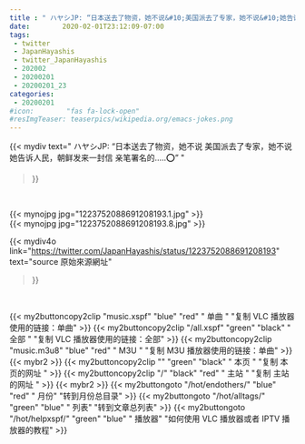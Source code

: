 ```yaml
---
title : " ハヤシJP: “日本送去了物资，她不说&#10;美国派去了专家，她不说&#10;她告诉人民，朝鲜发来一封信&#10;亲笔署名的.....⭕”  "
date:        2020-02-01T23:12:09-07:00
tags:
 - twitter
 - JapanHayashis
 - twitter_JapanHayashis
 - 202002
 - 20200201
 - 20200201_23
categories:
 - 20200201
#icon:        "fas fa-lock-open"
#resImgTeaser: teaserpics/wikipedia.org/emacs-jokes.png
---
```


{{< mydiv text=" ハヤシJP: “日本送去了物资，她不说&#10;美国派去了专家，她不说&#10;她告诉人民，朝鲜发来一封信&#10;亲笔署名的.....⭕”  "
>}}
<br>


 {{< mynojpg jpg="1223752088691208193.1.jpg" >}}<br> 
 {{< mynojpg jpg="1223752088691208193.8.jpg" >}}<br> 



{{< mydiv4o link="https://twitter.com/JapanHayashis/status/1223752088691208193"
text="source 原始來源網址"
>}}


<br>



{{< my2buttoncopy2clip "music.xspf"        "blue"   "red"    " 单曲 "  "复制 VLC 播放器使用的链接：单曲" >}} {{< my2buttoncopy2clip "/all.xspf"         "green"  "black"  " 全部 "  "复制 VLC 播放器使用的链接：全部" >}} {{< my2buttoncopy2clip "music.m3u8"        "blue"   "red"    " M3U  "    "复制 M3U 播放器使用的链接：单曲" >}} {{< mybr2 >}} {{< my2buttoncopy2clip ""                  "green"  "black"  " 本页 "    "复制 本页的网址 " >}} {{< my2buttoncopy2clip "/"                 "black"  "red"    " 主站 "    "复制 主站的网址 " >}} {{< mybr2 >}} {{< my2buttongoto      "/hot/endothers/"   "blue"   "red"    " 月份"   "转到月份总目录" >}} {{< my2buttongoto      "/hot/alltags/"     "green"  "blue"   " 列表"   "转到文章总列表" >}} {{< my2buttongoto      "/hot/helpxspf/"    "green"  "blue"   " 播放器" "如何使用 VLC 播放器或者 IPTV 播放器的教程" >}} 

